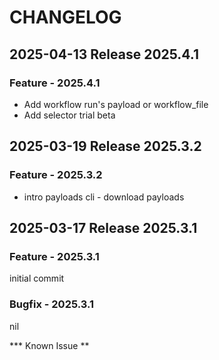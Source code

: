 # CHANGELOG

## 2025-04-13 Release 2025.4.1

### Feature - 2025.4.1

- Add workflow run's payload or workflow_file
- Add selector trial beta

## 2025-03-19 Release 2025.3.2

### Feature - 2025.3.2

- intro payloads cli - download payloads

## 2025-03-17 Release 2025.3.1

### Feature - 2025.3.1

initial commit

### Bugfix - 2025.3.1

nil

*** Known Issue **
